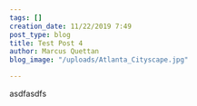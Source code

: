 ```yaml
---
tags: []
creation_date: 11/22/2019 7:49
post_type: blog
title: Test Post 4
author: Marcus Quettan
blog_image: "/uploads/Atlanta_Cityscape.jpg"

---
```

asdfasdfs